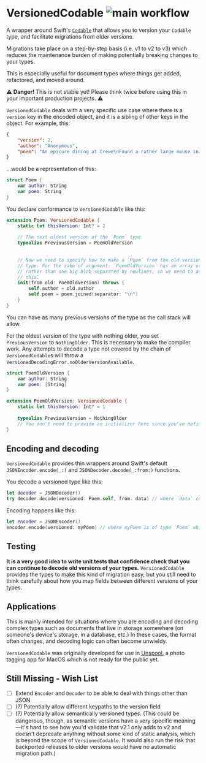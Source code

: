 # VersionedCodable ![main workflow](https://github.com/jrothwell/VersionedCodable/actions/workflows/swift.yml/badge.svg)

A wrapper around Swift's [`Codable`](https://developer.apple.com/documentation/swift/codable) that allows you to version your `Codable` type, and facilitate migrations from older versions.

Migrations take place on a step-by-step basis (i.e. v1 to v2 to v3) which reduces the maintenance burden of making potentially breaking changes to your types.

This is especially useful for document types where things get added, refactored, and moved around.

⚠️ **Danger!** This is not stable yet! Please think twice before using this in your important production projects. ⚠️

`VersionedCodable` deals with a very specific use case where there is a `version` key in the encoded object, and it is a sibling of other keys in the object. For example, this:

```json
{
    "version": 2,
    "author": "Anonymous",
    "poem": "An epicure dining at Crewe\nFound a rather large mouse in his stew\nCried the waiter: Don't shout\nAnd wave it about\nOr the rest will be wanting one too!"
}
```

...would be a representation of this:

```swift
struct Poem {
    var author: String
    var poem: String
}
```

You declare conformance to `VersionedCodable` like this:

```swift
extension Poem: VersionedCodable {
    static let thisVersion: Int? = 2
    
    // The next oldest version of the `Poem` type.
    typealias PreviousVersion = PoemOldVersion
    
    
    // Now we need to specify how to make a `Poem` from the old version of the
    // type. For the sake of argument: `PoemOldVersion` has an array of `[String]` 
    // rather than one big blob separated by newlines, so we need to account for
    // this.
    init(from old: PoemOldVersion) throws {
        self.author = old.author
        self.poem = poem.joined(separator: "\n")
    }
}
```

You can have as many previous versions of the type as the call stack will allow.

For the oldest version of the type with nothing older, you set `PreviousVersion` to `NothingOlder`. This is necessary to make the compiler work. Any attempts to decode a type not covered by the chain of `VersionedCodable`s will throw a `VersionedDecodingError.noOlderVersionAvailable`.

```swift
struct PoemOldVersion {
    var author: String
    var poem: [String]
}

extension PoemOldVersion: VersionedCodable {
    static let thisVersion: Int? = 1
    
    typealias PreviousVersion = NothingOlder
    // You don't need to provide an initializer here since you've defined `PreviousVersion` as `NothingOlder.`
}
```

## Encoding and decoding
`VersionedCodable` provides thin wrappers around Swift's default `JSONEncoder.encode(_:)` and `JSONDecoder.decode(_:from:)` functions.

You decode a versioned type like this:

```swift
let decoder = JSONDecoder()
try decoder.decode(versioned: Poem.self, from: data) // where `data` contains your old poem
```

Encoding happens like this:
```swift
let encoder = JSONEncoder()
encoder.encode(versioned: myPoem) // where myPoem is of type `Poem` which conforms to `VersionedCodable`
```

## Testing
**It is a very good idea to write unit tests that confidence check that you can continue to decode old versions of your types.** `VersionedCodable` provides the types to make this kind of migration easy, but you still need to think carefully about how you map fields between different versions of your types.

## Applications

This is mainly intended for situations where you are encoding and decoding complex types such as documents that live in storage somewhere (on someone's device's storage, in a database, etc.) In these cases, the format often changes, and decoding logic can often become unwieldy.

`VersionedCodable` was originally developed for use in [Unspool](https://unspool.app), a photo tagging app for MacOS which is not ready for the public yet.

## Still Missing - Wish List

- [ ] Extend `Encoder` and `Decoder` to be able to deal with things other than JSON
- [ ] (?) Potentially allow different keypaths to the version field
- [ ] (?) Potentially allow semantically versioned types. (This could be dangerous, though, as semantic versions have a very specific meaning—it's hard to see how you'd validate that v2.1 only adds to v2 and doesn't deprecate anything without some kind of static analysis, which is beyond the scope of `VersionedCodable`. It would also run the risk that backported releases to older versions would have no automatic migration path.)
